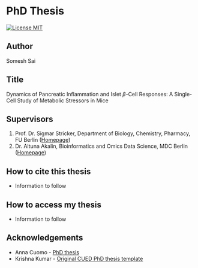 PhD Thesis
========================

[![License MIT](http://img.shields.io/badge/license-MIT-brightgreen.svg)](license.md)

## Author

Somesh Sai

## Title

Dynamics of Pancreatic Inflammation and Islet $\beta$-Cell Responses: A Single-Cell Study of Metabolic Stressors in Mice

## Supervisors

1. Prof. Dr. Sigmar Stricker, Department of Biology, Chemistry, Pharmacy, FU Berlin ([Homepage](https://www.bcp.fu-berlin.de/en/chemie/biochemie/research-groups/stricker-group/index.html))
2. Dr. Altuna Akalin, Bioinformatics and Omics Data Science, MDC Berlin ([Homepage](https://www.mdc-berlin.de/bioinformatics))

## How to cite this thesis

* Information to follow

## How to access my thesis

* Information to follow

## Acknowledgements

*   Anna Cuomo - [PhD thesis](https://github.com/annacuomo/PhD_Thesis)
*   Krishna Kumar - [Original CUED PhD thesis template](https://github.com/kks32/phd-thesis-template)
